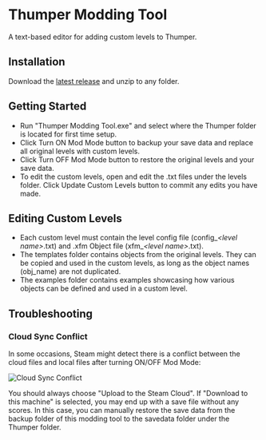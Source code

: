 # Thumper Modding Tool
A text-based editor for adding custom levels to Thumper.

## Installation
Download the [latest release](https://github.com/RainbowUnicorn7297/thumper-modding-tool/releases) and unzip to any folder.

## Getting Started
* Run "Thumper Modding Tool.exe" and select where the Thumper folder is located for first time setup.
* Click Turn ON Mod Mode button to backup your save data and replace all original levels with custom levels.
* Click Turn OFF Mod Mode button to restore the original levels and your save data.
* To edit the custom levels, open and edit the .txt files under the levels folder. Click Update Custom Levels button to commit any edits you have made.

## Editing Custom Levels
* Each custom level must contain the level config file (config_*\<level name\>*.txt) and .xfm Object file (xfm_*\<level name\>*.txt).
* The templates folder contains objects from the original levels. They can be copied and used in the custom levels, as long as the object names (obj_name) are not duplicated.
* The examples folder contains examples showcasing how various objects can be defined and used in a custom level.

## Troubleshooting
### Cloud Sync Conflict
In some occasions, Steam might detect there is a conflict between the cloud files and local files after turning ON/OFF Mod Mode:

![Cloud Sync Conflict](https://steamcdn-a.akamaihd.net/steam/support/faq/cloud_conflict.JPG)

You should always choose "Upload to the Steam Cloud". If "Download to this machine" is selected, you may end up with a save file without any scores. In this case, you can manually restore the save data from the backup folder of this modding tool to the savedata folder under the Thumper folder.
